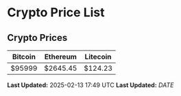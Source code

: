 # Crypto Price List

## Crypto Prices
| Bitcoin | Ethereum | Litecoin |
| ------- | -------- | -------- |
| $95999 | $2645.45 | $124.23 |
**Last Updated:** 2025-02-13 17:49 UTC
**Last Updated:** $DATE$
